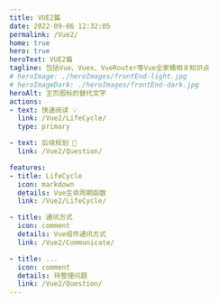 ```yaml
---
title: VUE2篇
date: 2022-09-06 12:32:05
permalink: /Vue2/
home: true
hero: true
heroText: VUE2篇
tagline: 包括Vue、Vuex、VueRouter等Vue全家桶相关知识点
# heroImage: ./heroImages/frontEnd-light.jpg
# heroImageDark: ./heroImages/frontEnd-dark.jpg
heroAlt: 主页图标的替代文字
actions:
- text: 快速阅读 💡
  link: /Vue2/LifeCycle/
  type: primary

- text: 后续规划 💬
  link: /Vue2/Question/

features:
- title: LifeCycle
  icon: markdown
  details: Vue生命周期函数
  link: /Vue2/LifeCycle/

- title: 通讯方式
  icon: comment
  details: Vue组件通讯方式
  link: /Vue2/Communicate/

- title: ...
  icon: comment
  details: 待整理问题
  link: /Vue2/Question/
---
```


